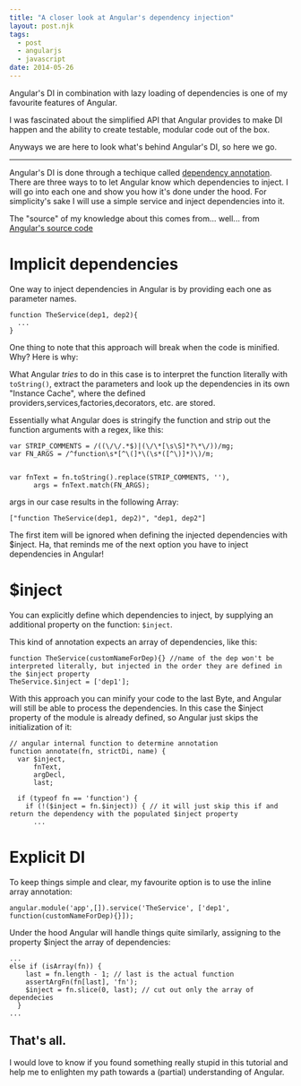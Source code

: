 ```yaml
---
title: "A closer look at Angular's dependency injection"
layout: post.njk
tags:
  - post
  - angularjs
  - javascript
date: 2014-05-26
---
```


Angular's DI in combination with lazy loading of dependencies is one of my favourite features of Angular.

I was fascinated about the simplified API that Angular provides to make DI happen and the ability to create testable, modular code out of the box.

Anyways we are here to look what's behind Angular's DI, so here we go.

-----------

Angular's DI is done through a techique called [dependency annotation](https://docs.angularjs.org/guide/di#inlineannotation). There are three ways to to let Angular know which dependencies to inject. I will go into each one and show you how it's done under the hood. For simplicity's sake I will use a simple service and inject dependencies into it.

The "source" of my knowledge about this comes from... well... from [Angular's source code](https://github.com/angular/angular.js/blob/master/src/auto/injector.js)

# Implicit dependencies

One way to inject dependencies in Angular is by providing each one as parameter names.

```
function TheService(dep1, dep2){
  ...
}
```

One thing to note that this approach will break when the code is minified. Why? Here is why:

What Angular *tries* to do in this case is to interpret the function literally with `toString()`, extract the parameters and look up the dependencies in its own "Instance Cache", where the defined providers,services,factories,decorators, etc. are stored.

Essentially what Angular does is stringify the function and strip out the function arguments with a regex, like this:

```
var STRIP_COMMENTS = /((\/\/.*$)|(\/\*[\s\S]*?\*\/))/mg;
var FN_ARGS = /^function\s*[^\(]*\(\s*([^\)]*)\)/m;


var fnText = fn.toString().replace(STRIP_COMMENTS, ''),
      args = fnText.match(FN_ARGS);
```

args in our case results in the following Array:

```
["function TheService(dep1, dep2)", "dep1, dep2"]
```

The first item will be ignored when defining the injected dependencies with $inject. Ha, that reminds me of the next option you have to inject dependencies in Angular!

# $inject

You can explicitly define which dependencies to inject, by supplying an additional property on the function: `$inject`.

This kind of annotation expects an array of dependencies, like this:

```
function TheService(customNameForDep){} //name of the dep won't be interpreted literally, but injected in the order they are defined in the $inject property
TheService.$inject = ['dep1'];
```

With this approach you can minify your code to the last Byte, and Angular will still be able to process the dependencies. In this case the $inject property of the module is already defined, so Angular just skips the initialization of it:

```
// angular internal function to determine annotation
function annotate(fn, strictDi, name) {
  var $inject,
      fnText,
      argDecl,
      last;

  if (typeof fn == 'function') {
    if (!($inject = fn.$inject)) { // it will just skip this if and return the dependency with the populated $inject property
      ...

```

# Explicit DI

To keep things simple and clear, my favourite option is to use the inline array annotation:

```
angular.module('app',[]).service('TheService', ['dep1', function(customNameForDep){}]);
```

Under the hood Angular will handle things quite similarly, assigning to the property $inject the array of dependencies:

```
...
else if (isArray(fn)) {
    last = fn.length - 1; // last is the actual function
    assertArgFn(fn[last], 'fn');
    $inject = fn.slice(0, last); // cut out only the array of dependecies
  }
...
```

That's all.
-------

I would love to know if you found something really stupid in this tutorial and help me to enlighten my path towards a (partial) understanding of Angular.
